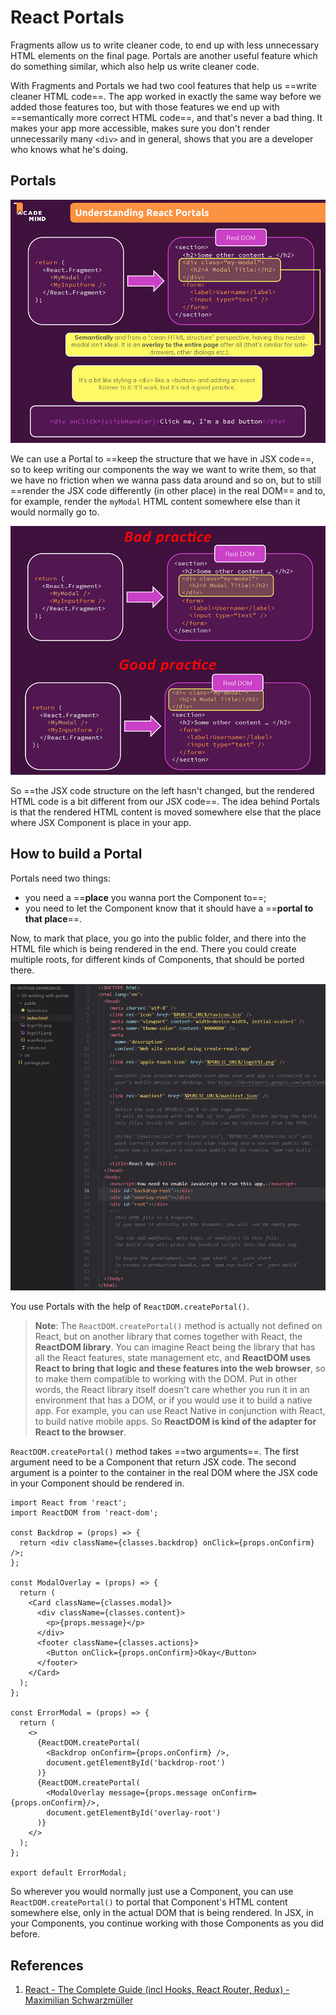 # React Portals

Fragments allow us to write cleaner code, to end up with less unnecessary HTML elements on the final page. Portals are another useful feature which do something similar, which also help us write cleaner code.

With Fragments and Portals we had two cool features that help us ==write cleaner HTML code==. The app worked in exactly the same way before we added those features too, but with those features we end up with ==semantically more correct HTML code==, and that's never a bad thing. It makes your app more accessible, makes sure you don't render unnecessarily many `<div>` and in general, shows that you are a developer who knows what he's doing.

## Portals

![104_React_Portals](..\img\104_React_Portals.jpg)

We can use a Portal to ==keep the structure that we have in JSX code==, so to keep writing our components the way we want to write them, so that we have no friction when we wanna pass data around and so on, but to still ==render the JSX code differently (in other place) in the real DOM== and to, for example, render the `myModal` HTML content somewhere else than it would normally go to.

![104_React_Portals1](..\img\104_React_Portals1.jpg)

So ==the JSX code structure on the left hasn't changed, but the rendered HTML code is a bit different from our JSX code==. The idea behind Portals is that the rendered HTML content is moved somewhere else that the place where JSX Component is place in your app.

## How to build a Portal

Portals need two things:

- you need a ==**place** you wanna port the Component to==;
- you need to let the Component know that it should have a ==**portal to that place**==.

Now, to mark that place, you go into the public folder, and there into the HTML file which is being rendered in the end. There you could create multiple roots, for different kinds of Components, that should be ported there.

![104_React_Portals2](..\img\104_React_Portals2.jpg)

You use Portals with the help of `ReactDOM.createPortal()`.

> **Note**: The `ReactDOM.createPortal()` method is actually not defined on React, but on another library that comes together with React, the **ReactDOM library**. You can imagine React being the library that has all the React features, state management etc, and **ReactDOM uses React to bring that logic and these features into the web browser**, so to make them compatible to working with the DOM. Put in other words, the React library itself doesn't care whether you run it in an environment that has a DOM, or if you would use it to build a native app. For example, you can use React Native in conjunction with React, to build native mobile apps. So **ReactDOM is kind of the adapter for React to the browser**.

`ReactDOM.createPortal()` method takes ==two arguments==. The first argument need to be a Component that return JSX code. The second argument is a pointer to the container in the real DOM where the JSX code in your Component should be rendered in.

```react
import React from 'react';
import ReactDOM from 'react-dom';

const Backdrop = (props) => {
  return <div className={classes.backdrop} onClick={props.onConfirm} />;
};

const ModalOverlay = (props) => {
  return (
    <Card className={classes.modal}>
      <div className={classes.content}>
        <p>{props.message}</p>
      </div>
      <footer className={classes.actions}>
        <Button onClick={props.onConfirm}>Okay</Button>
      </footer>
    </Card>
  );
};

const ErrorModal = (props) => {
  return (
    <>
      {ReactDOM.createPortal(
        <Backdrop onConfirm={props.onConfirm} />,
        document.getElementById('backdrop-root')
      )}
      {ReactDOM.createPortal(
        <ModalOverlay message={props.message onConfirm={props.onConfirm}/>,
        document.getElementById('overlay-root')
      )}
    </>
  );
};

export default ErrorModal;
```

So wherever you would normally just use a Component, you can use `ReactDOM.createPortal()` to portal that Component's HTML content somewhere else, only in the actual DOM that is being rendered. In JSX, in your Components, you continue working with those Components as you did before.

## References

1. [React - The Complete Guide (incl Hooks, React Router, Redux) - Maximilian Schwarzmüller](https://www.udemy.com/course/react-the-complete-guide-incl-redux/)